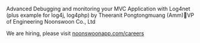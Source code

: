 Advanced Debugging and monitoring your MVC Application with Log4net (plus example for log4j, log4php)
by
Theeranit Pongtongmuang (Amm)VP of Engineering Noonswoon Co., Ltd

We are hiring, please visit 
[noonswoonapp.com/careers](http://noonswoonapp.com/careers)
